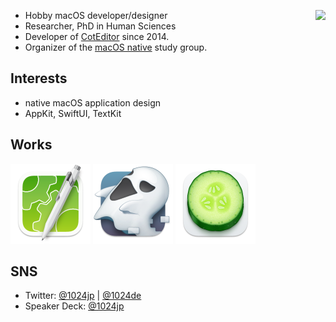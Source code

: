 
[<img src="https://github-readme-stats.vercel.app/api/top-langs/?username=1024jp&layout=compact" align="right"/>](https://github.com/anuraghazra/github-readme-stats)

- Hobby macOS developer/designer
- Researcher, PhD in Human Sciences
- Developer of [CotEditor](https://github.com/coteditor/) since 2014.
- Organizer of the [macOS native](https://macos-native.github.io) study group.


## Interests

- native macOS application design
- AppKit, SwiftUI, TextKit


## Works

[<img src="img/CotEditor@2x.png" alt="CotEditor" width="128"/>](https://github.com/coteditor/)
[<img src="img/Gapplin@2x.png" alt="Gapplin" width="128"/>](http://gapplin.wolfrosch.com)
[<img src="img/Qli@2x.png" alt="Qli" width="128"/>](https://apps.apple.com/jp/app/qli/id1444572520?l=en&mt=12)


## SNS

- Twitter: [@1024jp](https://twitter.com/1024jp) | [@1024de](https://twitter.com/1024de)
- Speaker Deck: [@1024jp](https://speakerdeck.com/1024jp)
